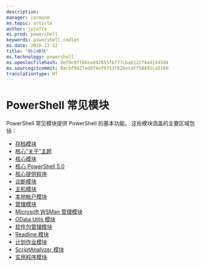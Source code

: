 ```yaml
---
description: 
manager: carmonm
ms.topic: article
author: jpjofre
ms.prod: powershell
keywords: powershell,cmdlet
ms.date: 2016-12-12
title: "核心模块"
ms.technology: powershell
ms.openlocfilehash: 0e59c0ff66ead42855fb777cba812274ed1443d4
ms.sourcegitcommit: 8acbf9827ad8f4ef9753f826ecaff58495ca51b0
translationtype: HT
---
```

#  <a name="the-powershell-common-modules"></a>PowerShell 常见模块

PowerShell 常见模块提供 PowerShell 的基本功能。
这些模块涵盖的主要区域包括：

-  [存档模块](core-modules/Microsoft.PowerShell.Archive-Module.md)
-  [核心“关于”主题](core-modules/Windows-PowerShell-Core-About-Topics.md)
-  [核心模块](core-modules/Microsoft.PowerShell.Core-Module.md)
-  [核心 PowerShell 5.0](core-modules/Windows-PowerShell-5.0.md)
-  [核心提供程序](core-modules/Windows-PowerShell-Core-Providers.md)
-  [诊断模块](core-modules/Microsoft.PowerShell.Diagnostics-Module.md)
-  [主机模块](core-modules/Microsoft.PowerShell.Host-Module.md)
-  [本地帐户模块](core-modules/PSLocalAccount5-Module.md)
-  [管理模块](core-modules/Microsoft.PowerShell.Management-Module.md)
-  [Microsoft WSMan 管理模块](core-modules/Microsoft.WSMan.Management-Module.md)
-  [OData Utils 模块](core-modules/Microsoft.PowerShell.ODataUtils-Module.md)
-  [软件包管理模块](core-modules/PackageManagement-Module.md)
-  [Readline 模块](core-modules/PSReadline-Module.md)
-  [计划作业模块](core-modules/PSScheduledJob-Module.md)
-  [ScriptAnalyzer 模块](core-modules/PSScriptAnalyzer-Module.md)
-  [实用程序模块](core-modules/Microsoft.PowerShell.Utility-Module.md)

